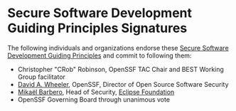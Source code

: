 # Secure Software Development Guiding Principles Signatures

The following individuals and organizations endorse these [Secure Software Development Guiding Principles](./SecureSoftwareGuidingPrinciples) and commit to following them:

- Christopher "CRob" Robinson, OpenSSF TAC Chair and BEST Working Group facilitator
- [David A. Wheeler](https://dwheeler.com), OpenSSF, Director of Open Source Software Security
- [Mikaël Barbero](https://mikael.barbero.tech), Head of Security, [Eclipse Foundation](https://eclipse.org)
- OpenSSF Governing Board through unanimous vote
